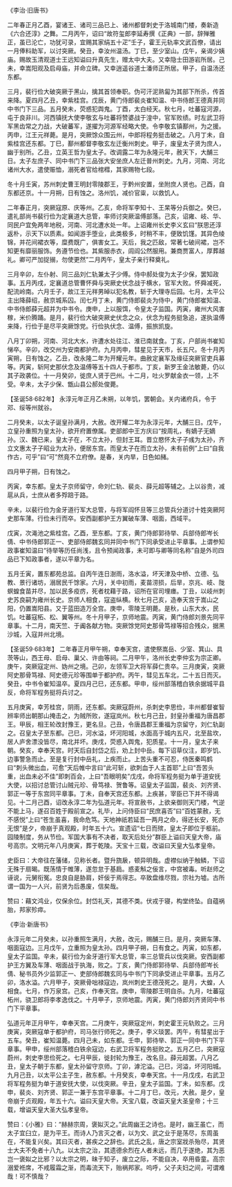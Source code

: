 《李治·旧唐书》

二年春正月乙酉，宴诸王、诸司三品已上、诸州都督刺史于洛城南门楼，奏新造《六合还淳》之舞。二月丙午，诏曰“故符玺郎李延寿撰《正典》一部，辞殚雅正，虽已沦亡，功犹可录，宜赐其家绢五十疋”壬子，霍王元轨率文武百僚，请出一月俸料助军，以讨突厥。癸丑，幸汝州温汤。丁巳，至少室山。戊午，亲谒少姨庙。赐故玉清观道士王远知谥曰升真先生，赠太中大夫。又幸隐士田游岩所居。己未，幸嵩阳观及启母庙，并命立碑。又幸逍遥谷道士潘师正所居。甲子，自温汤还东都。

三月，裴行俭大破突厥于黑山，擒其首领奉职。伪可汗泥熟匐为其部下所杀，传首来降。夏四月乙丑，幸紫桂宫。戊辰，黄门侍郎裴炎崔知温、中书侍郎王德真并同中书门下三品。五月癸未，荧惑犯舆鬼。丁酉，太白经天。秋七月，吐蕃寇河源，屯于良非川。河西镇抚大使李敬玄与吐蕃将赞婆战于湟中，官军败绩。时左武卫将军黑齿常之力战，大破蕃军，遂擢为河源军经略大使。令李敬玄镇鄯州，为之援。丙申，江王元祥薨。是月，突厥馀众围云州，中郎将程务挺击破之。八月丁未，自紫桂宫还东都。丁巳，鄯州都督李敬玄左迁衡州刺史。甲子，废皇太子贤为庶人，幽于别所。乙丑，立英王哲为皇太子。改调露二年为永隆元年，赦天下，大酺三日。太子左庶子、同中书门下三品张大安坐庶人左迁普州刺史。九月，河南、河北诸州大水，遣使赈恤，溺死者官给棺槥，其家赐物七段。

冬十月壬寅，苏州刺史曹王明封零陵郡王，于黔州安置，坐附庶人贤也。己酉，自东都还京。十一月朔，日有蚀之。洛州饥，减价官粜，以救饥人。

二年春正月，突厥寇原、庆等州。乙亥，命将军李知十、王杲等分兵御之。癸巳，遣礼部尚书裴行俭为定襄道大总管，率师讨突厥温傅部落。己亥，诏雍、岐、华、同民户宜免两年地税，河南、河北遭水处一年。上诏雍州长史李义玄曰“朕思还淳返朴，示天下以质素。如闻游手堕业，此类极多，时稍不丰，便致饥馑。其异色绫锦，并花间裙衣等，糜费既广，俱害女工。天后，我之匹敌，常著七破间裙，岂不知更有靡丽服饰。务遵节俭也。其紫服赤衣，闾阎公然服用。兼商贾富人，厚葬越礼。卿可严加捉搦，勿使更然”二月丙午，皇太子亲行释奠礼。

三月辛卯，左仆射、同三品刘仁轨兼太子少傅。侍中郝处俊为太子少保，罢知政事。五月丙戌，定襄道总管曹怀舜与突厥史伏念战于横水，官军大败。怀舜减死，配流岭南。六月壬子，故江王元祥男晫以犯名教，斩于大理寺后园。七月，太平公主出降薛绍，赦京城系囚。闰七月丁未，黄门侍郎裴炎为侍中，黄门侍郎崔知温、中书侍郎薛元超并为中书令。庚申，上以服饵，令皇太子监国。丙寅，雍州大风害稼，米价腾踊。是月，裴行俭大破突厥史伏念之众，伏念为程务挺急追，遂执温傅来降，行俭于是尽平突厥馀党。行俭执伏念、温傅，振旅凯旋。

八月丁卯朔，河南、河北大水，许遭水处往江、淮已南就食。丁亥，户部尚书崔知悌卒。辛卯，改交州为安南都护府。九月丙申，彗星见于天市，长五尺。冬十月丙寅朔，日有蚀之。乙丑，改永隆二年为开耀元年。曲赦定襄军及缘征突厥官吏兵募等。丙寅，斩阿史那伏念及温傅等五十四人于都市。丁亥，新罗王金法敏薨，仍以其子政袭位。十一月癸卯，徙庶人贤于巴州。十二月，吐火罗献金衣一领，上不受。辛未，太子少保、甑山县公郝处俊薨。

【圣诞58·682年】
永淳元年正月乙未朔，以年饥，罢朝会。关内诸府兵，令于邓、绥等州就谷。

二月癸未，以太子诞皇孙满月，大赦。改开耀二年为永淳元年，大酺三日。戊午，立皇孙重照为皇太孙，欲开府置僚属。吏部郎中王方庆曰“按周礼，有嫡子无嫡孙。汉、魏已来，皇太子在，不立太孙，但封王耳。晋立愍怀太子子彧为太孙，齐立文惠太子子昭业为太孙，便居东宫。而皇太子在而立太孙，未有前例”上曰“自我作古，可乎”曰“可”然竟不立府僚。是春，关内旱，日色如赭。

四月甲子朔，日有蚀之。

丙寅，幸东都。皇太子京师留守，命刘仁轨、裴炎、薛元超等辅之。上以谷贵，减扈从兵，士庶从者多殍踣于路。

辛未，以裴行俭为金牙道行军大总管，与将军阎怀旦等三总管兵分道讨十姓突厥阿史那车薄。行俭未行而卒。安西副都护王方翼破车薄、咽面，西域平。

戊寅，次渑池之紫桂宫。乙酉，至东都。丁亥，黄门侍郎郭待举、兵部侍郎岑长倩、中书侍郎郭正一、吏部侍郎魏玄同并同中书门下同承受进止平章事。上谓参知政事崔知温曰“待举等历任尚浅，且令预闻政事，未可即与卿等同名称”自是外司四品已下知政事者，遂以平章为名。

五月壬寅，置东都苑总监。自丙午连日澍雨，洛水溢，坏天津及中桥、立德、弘教、景行诸坊，溺居民千馀家。六月，关中初雨，麦苗涝损，后旱，京兆、岐、陇螟蝗食苗并尽，加以民多疫疠，死者枕藉于路，诏所在官司埋瘗。丁丑，以岐州刺史苏良嗣为雍州长史。京师人相食，寇盗纵横。秋七月己亥，造奉天宫于嵩山之阳，仍置嵩阳县。又于蓝田造万全宫。庚申，零陵王明薨。是秋，山东大水，民饥。吐蕃寇柘、松、翼等州。冬十月甲子，京师地震。丙寅，黄门侍郎刘景先同平章事。十二月，南天竺、于阗各献方物。突厥馀党阿史那骨笃禄等招合残众，据黑沙城，入寇并州北境。

【圣诞59·683年】
二年春正月甲午朔，幸奉天宫，遣使祭嵩岳、少室、箕山、具茨等山，西王母、启母、巢父、许由等祠。二月甲午，洛州长史李仲玄为宗正卿。庚午，突厥寇定州、妫州之境。己卯，左领军卫大将军薛仁贵卒。三月庚寅，突厥阿史那骨笃禄、阿史德元珍等围单于都护府。丙午，彗见五车北，二十五日而灭。癸丑，中书令崔知温卒。夏四月己巳，还东都。甲申，绥州部落稽白铁余据城平县反，命将军程务挺将兵讨之。

五月庚寅，幸芳桂宫，阴雨，还东都。突厥寇蔚州，杀刺史李思俭，丰州都督崔智辨率师出朝那山掩击之，为贼所败，遂寇岚州。秋七月己丑，封皇孙重福为唐昌郡王。甲辰，相王轮改封豫王，更名旦。己丑，令唐昌郡王重福为京留守，刘仁轨副之。召皇太子至东都。己巳，河水溢，坏河阳城，水面高于城内五尺，北至盐坎，居人庐舍漂没皆尽，南北并坏。庚戌，荧惑入舆鬼，犯质星。十一月，皇太子来朝。癸亥，幸奉天宫。时天后自封岱之后，劝上封中岳。每下诏草仪注，即岁饥、边事警急而止。至是复行封中岳礼，上疾而止。上苦头重不可忍，侍医秦鸣鹤曰“刺头微出血，可愈”天后帷中言曰“此可斩，欲刺血于人主首耶”上曰“吾苦头重，出血未必不佳”即刺百会，上曰“吾眼明矣”戊戌，命将军程务挺为单于道安抚大使，以招讨总管讨山贼元珍、骨笃禄、贺鲁等。诏皇太子监国，裴炎、刘齐贤、郭正一等于东宫同平章事。丁未，自奉天宫还东都。上疾甚，宰臣已下并不得谒见。十二月己酉，诏改永淳二年为弘道元年。将宣赦书，上欲亲御则天门楼，气逆不能上马，遂召百姓于殿前宣之。礼毕，上问侍臣曰“民庶喜否”曰“百姓蒙赦，无不感悦”上曰“苍生虽喜，我命危笃。天地神祇若延吾一两月之命，得还长安，死亦无恨”是夕，帝崩于真观殿，时年五十六。宣遗诏“七日而殡，皇太子即位于柩前。园陵制度，务从节俭。军国大事有不决者，取天后处分”群臣上谥曰天皇大帝，庙号高宗。文明元年八月庚寅，葬于乾陵。天宝十三载，改谥曰天皇大弘孝皇帝。

史臣曰：大帝往在藩储，见称长者。暨升旒扆，顿异明哉。虚襟似纳于触鳞，下诏无殊于扇暍。既荡情于帷薄，遂忽怠于基扃。惑麦斛之佞言，中宫被毒。听赵师之诬说，元舅衔冤。忠良自是胁肩，奸佞于焉得志。卒致盘维尽戮，宗社为墟。古所谓一国为一人兴，前贤为后愚废，信矣哉。

赞曰：藉文鸿业，仅保余位。封岱礼天，其德不类。伏戎于寝，构堂终坠。自蕴祸胎，邦家殄瘁。

《李治·新唐书》

永淳元年二月癸未，以孙重照生满月，大赦，改元，赐酺三日。是月，突厥车薄、咽面寇边。三月戊午，立重照为皇太孙。四月甲子朔，日有食之。丙寅，如东都，皇太子监国。辛未，裴行俭为金牙道行军大总管，率三总管兵以伐突厥。安西副都护王方翼及车薄、咽面战于执海，败之。丁亥，黄门侍郎郭待举、兵部侍郎岑长倩、秘书员外少监郭正一、吏部侍郎魏玄同与中书门下同承受进止平章事。五月乙卯，洛水溢。六月甲子，突厥骨咄禄寇边，岚州刺史王德茂死之。是月，大蝗，人相食。七月，作万泉宫。己亥，作奉天宫。庚申，零陵郡王明自杀。九月，吐蕃寇柘州，骁卫郎将李孝逸伐之。十月甲子，京师地震。丙寅，黄门侍郎刘齐贤同中书门下平章事。

弘道元年正月甲午，幸奉天宫。二月庚午，突厥寇定州，刺史霍王元轨败之。三月庚寅，突厥寇单于都护府，司马张行师死之。庚子，李义琰罢。丙午，有彗星出于五车。癸丑，崔知温薨。四月己未，如东都。壬申，郭待举、郭正一同中书门下平章事。甲申，绥州部落稽白铁余寇边，右武卫将军程务挺败之。五月乙巳，突厥寇蔚州，刺史李思俭死之。七月甲辰，徙封轮为豫王，改名旦。薛元超罢。八月乙丑，皇太子朝于东都，皇太孙留守京师。丁卯，滹沱溢。己巳，河溢，坏河阳城。九月己丑，以太平公主子生，赦东都。十月癸亥，幸奉天宫。十一月戊戌，右武卫将军程务挺为单于道安抚大使，以伐突厥。辛丑，皇太子监国。丁未，如东都。戊申，裴炎、刘齐贤、郭正一兼于东宫平章事。十二月丁巳，改元，大赦。是夕，皇帝崩于贞观殿，年五十六。谥曰天皇大帝。天宝八载，改谥天皇大圣皇帝；十三载，增谥天皇大圣大弘孝皇帝。

赞曰：《小雅》曰：“赫赫宗周，褒姒灭之。”此周幽王之诗也。是时，幽王虽亡，而太子宜臼立，是为平王。而诗人乃言灭之者，以为文、武之业于是荡尽，东周虽在，不能复兴矣。其曰灭者，甚疾之之辞也。武氏之乱，唐之宗室戕杀殆尽，其贤士大夫不免者十八九。以太宗之治，其遗德余烈在人者未远，而几于遂绝，其为恶岂一褒姒之比邪？以太宗之明，昧于知子，废立之际，不能自决，卒用昏童。高宗溺爱袵席，不戒履霜之渐，而毒流天下，贻祸邦家。呜呼，父子夫妇之间，可谓难哉！可不慎哉？